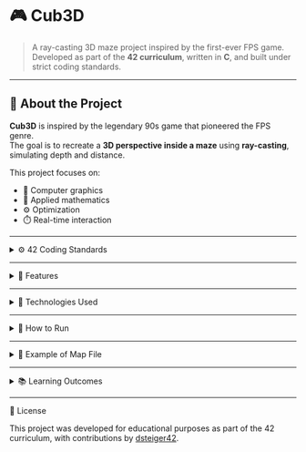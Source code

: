 # 🎮 Cub3D

> A ray-casting 3D maze project inspired by the first-ever FPS game.  
> Developed as part of the **42 curriculum**, written in **C**, and built under strict coding standards.

---

## 🧠 About the Project

**Cub3D** is inspired by the legendary 90s game that pioneered the FPS genre.  
The goal is to recreate a **3D perspective inside a maze** using **ray-casting**, simulating depth and distance.

This project focuses on:
- 🧩 Computer graphics  
- 🧮 Applied mathematics  
- ⚙️ Optimization  
- ⏱️ Real-time interaction  

---

<details>
<summary>⚙️ 42 Coding Standards</summary>

This project was developed following **42’s strict coding standards**:

- 📏 Functions under **25 lines**  
- 💡 Maximum **5 variables** per function  
- 🧱 Maximum **4 parameters** per function  
- 🚫 **No ternary operators** allowed  
- 🧰 Use of my own **Libft** library (custom C utility library)

</details>

---

<details>
<summary>🧩 Features</summary>

- ✅ Real-time 3D rendering using **ray-casting**  
- ✅ Player movement and rotation  
- ✅ Collision detection with walls  
- ✅ Textured walls and simple lighting effects  
- ✅ Map parsing from `.cub` configuration files  

</details>

---

<details>
<summary>🧠 Technologies Used</summary>

- **Language:** C  
- **Graphics Library:** MinilibX  
- **Utility Library:** Libft (custom)  
- **Algorithms:** 2D/3D mathematics, ray-casting, geometry handling  
- **Tools:** Makefile, Norminette  

</details>

---

<details>
<summary>🚀 How to Run</summary>

1. **Clone the repository**
   ```bash
   git clone https://github.com/scarlos42/cub3D.git
   cd cub3d
2. **Compile the project**
   ```bash
   make
. **Run the program**
   ```bash
   ./cub3D map.cub
   ```
</details>

---

<details>
<summary>🧾 Example of Map File</summary>

   ```text

   NO textures/oldcolor.xpm
   SO textures/south.xpm
   WE textures/color-stone.xpm
   EA textures/geometrica.xpm
  
   F 128, 128, 128
   C 135, 206, 235
    
   1111111111111111111111
   10000000000000000011
   11010000111111100000111
   110000101   100111000111111
   100000001  110000000111111
   100000011111000000011
   1000000000000000000001
   1000000000000000000001
   1000000000000000000001
   1000000000000000010011
   1000000000000000000001
   1000000000000000000001
   1000000000N00000000001
   1000000000000000000001
   1111111111111111111111
   ```
</details>

---

<details> <summary>📚 Learning Outcomes</summary>

Through this project, I deepened my understanding of:

🔢 Linear algebra and trigonometry for 3D rendering

⚡ Real-time performance and optimization

💾 Memory management in C

🧼 Writing clean, maintainable code under strict rules

</details>

---

🧾 License

This project was developed for educational purposes as part of the 42 curriculum, with contributions by [dsteiger42](https://github.com/dsteiger42).

